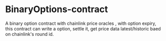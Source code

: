 # BinaryOptions-contract
A binary option contract with chainlink price oracles , with option expiry, this contract can write a option, settle it, get price data latest/historic baed on chainlink's round id.
